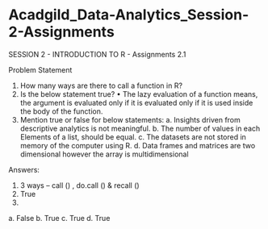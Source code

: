 # Acadgild_Data-Analytics_Session-2-Assignments
SESSION 2 - INTRODUCTION TO R - Assignments 2.1 

Problem Statement
1. How many ways are there to call a function in R?
2. Is the below statement true?
• The lazy evaluation of a function means, the argument is evaluated only if it is evaluated only if it is used inside the body of the function.
3. Mention true or false for below statements:
a. Insights driven from descriptive analytics is not meaningful.
b. The number of values in each Elements of a list, should be equal.
c. The datasets are not stored in memory of the computer using R.
d. Data frames and matrices are two dimensional however the array is multidimensional

Answers: 

1. 3 ways – call () , do.call () & recall ()  
2. True
3.
a. False
b. True
c. True
d. True 


